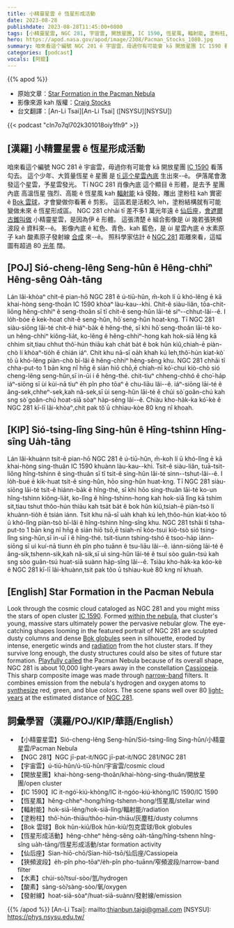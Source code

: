 ```yaml
---
title: 小精靈星雲 ê 恆星形成活動
date: 2023-08-28
publishdate: 2023-08-28T11:45:00+0800
tags: [小精靈星雲, NGC 281, 宇宙雲, 開放星團, IC 1590, 恆星風, 輻射能, 塗粉柱, Bok 雲球, 恆星形成活動, 仙后座, 狹頻波段, 水素, 酸素, 發射線]
hero: https://apod.nasa.gov/apod/image/2308/Pacman_Stocks_1080.jpg
summary: 咱來看這个編號 NGC 281 ê 宇宙雲，毋過你有可能會 kā 開放星團 IC 1590 看落勾去。
categories: [podcast]
vocals: [阿錕]
---
```


{{% apod %}}

- 原始文章：[Star Formation in the Pacman Nebula](https://apod.nasa.gov/apod/ap230828.html)
- 影像來源 kah 版權：[Craig Stocks](https://www.facebook.com/craigstocksphotography/)
- 台文翻譯：[An-Li Tsai][An-Li Tsai] ([NSYSU][NSYSU])

{{< podcast "cln7o7ql702k301018oiy1fh9" >}}

## [漢羅] 小精靈星雲 ê 恆星形成活動
咱來看這个編號 NGC 281 ê 宇宙雲，毋過你有可能會 kā 開放星團 [IC 1590][IC 1590] 看落勾去。
這个少年、大質量恆星 ê 星團 是 [tī 這个星雲內底][within the nebula] 生出來--ê。
伊落尾會激發這个星雲，予星雲發光。
Tī NGC 281 肖像內底 這个顯目 ê 形體，是去予 星團內底 高溫恆星 強烈、高能 ê 恆星風 kah [輻射能][radiation] kā 侵蝕，雕出 塗粉柱 kah 實密 ê [Bok 雲球][Bok globules]，才會變做你看著 ê 剪影。
這區若是活較久 leh，塗粉結構就有可能變做未來 ê 恆星形成區。
NGC 281 chhāi tī 差不多1 萬光年遠 ê [仙后座][Cassiopeia]，[會遮爾古錐叫做][Playfully called] 小精靈星雲，是因為伊 ê 形體。
這張清楚 ê 組合影像是 ùi 幾若張狹頻波段 ê 資料來--ê。
影像內底 ê 紅色、青色、kah 藍色，是 ùi 星雲內底 ê 水素原子 kah 酸素原子發射線 [合成][synthesize] 來--ê。
照科學家估計 ê [NGC 281][NGC 281] 距離來看，這幅圖有超過 80 [光年][light-years] 闊。

## [POJ] Sió-cheng-lêng Seng-hûn ê Hêng-chhiⁿ Hêng-sêng Oa̍h-tāng
Lán lâi-khòaⁿ chit-ê pian-hō NGC 281 ê ú-tiū-hûn, m̄-koh lí ū khó-lêng ē kā khai-hòng seng-thoân IC 1590 khòaⁿ làu-kau--khì.
Chit-ê siàu-liân, tōa-chit-liōng hêng-chhiⁿ ê seng-thoân sī tī chit-ê seng-hûn lāi-té siⁿ--chhut-lâi--ê.
I lo̍h-bóe ē kek-hoat chit-ê seng-hûn, hō͘ seng-hûn hoat-kng.
Tī NGC 281 siàu-siōng lāi-té chit-ê hiáⁿ-ba̍k ê hêng-thé, sī khì hō͘ seng-thoân lāi-té ko-un hêng-chhiⁿ kiông-lia̍t, ko-lêng ê hêng-chhiⁿ-hong kah hok-siā lêng kā chhim sit,tiau chhut thô͘-hún thiāu kah cha̍t ba̍t ê bok hûn kiû,chiah-ē piàn-chò lí khòaⁿ-tio̍h ê chián iáⁿ.
Chit khu nā-sī oa̍h khah kú leh,thô͘-hún kiat-kò͘ tō ū khó-lêng piàn-chò bī-lâi ê hêng-chhiⁿ hêng-sêng khu.
NGC 281 chhāi tī chha-put-to 1 bān kng nî hn̄g ê sián hiō chō,ē chiah-nī kó͘-chui kiò-chò sió cheng-lêng seng-hûn,sī in-ūi i ê hêng-thé.
chit-tiuⁿ chheng-chhó ê cho͘-ha̍p iáⁿ-siōng sī ùi kúi-nā tiuⁿ e̍h pîn pho tōaⁿ ê chu-liāu lâi--ê.
iáⁿ-siōng lāi-té ê âng-sek,chheⁿ-sek,kah nâ-sek,sī ùi seng-hûn lāi-té ê chúi sò͘ goân-chú kah sng sò͘ goân-chú hoat-siā sòaⁿ ha̍p-sêng lâi--ê.
Chiàu kho-ha̍k-ka kó͘-kè ê NGC 281 kī-lī lâi-khòaⁿ,chit pak tô͘ ū chhiau-kòe 80 kng nî khoah.

## [KIP] Sió-tsing-lîng Sing-hûn ê Hîng-tshinn Hîng-sîng Ua̍h-tāng
Lán lâi-khuànn tsit-ê pian-hō NGC 281 ê ú-tiū-hûn, m̄-koh lí ū khó-lîng ē kā khai-hòng sing-thuân IC 1590 khuànn làu-kau--khì.
Tsit-ê siàu-liân, tuā-tsit-liōng hîng-tshinn ê sing-thuân sī tī tsit-ê sing-hûn lāi-té sinn--tshut-lâi--ê.
I lo̍h-bué ē kik-huat tsit-ê sing-hûn, hōo sing-hûn huat-kng.
Tī NGC 281 siàu-siōng lāi-té tsit-ê hiánn-ba̍k ê hîng-thé, sī khì hōo sing-thuân lāi-té ko-un hîng-tshinn kiông-lia̍t, ko-lîng ê hîng-tshinn-hong kah hok-siā lîng kā tshim sit,tiau tshut thôo-hún thiāu kah tsa̍t ba̍t ê bok hûn kiû,tsiah-ē piàn-tsò lí khuànn-tio̍h ê tsián iánn.
Tsit khu nā-sī ua̍h khah kú leh,thôo-hún kiat-kòo tō ū khó-lîng piàn-tsò bī-lâi ê hîng-tshinn hîng-sîng khu.
NGC 281 tshāi tī tsha-put-to 1 bān kng nî hn̄g ê sián hiō tsō,ē tsiah-nī kóo-tsui kiò-tsò sió tsing-lîng sing-hûn,sī in-uī i ê hîng-thé.
tsit-tiunn tshing-tshó ê tsoo-ha̍p iánn-siōng sī uì kuí-nā tiunn e̍h pîn pho tuānn ê tsu-liāu lâi--ê.
iánn-siōng lāi-té ê âng-sik,tshenn-sik,kah nâ-sik,sī uì sing-hûn lāi-té ê tsuí sòo guân-tsú kah sng sòo guân-tsú huat-siā suànn ha̍p-sîng lâi--ê.
Tsiàu kho-ha̍k-ka kóo-kè ê NGC 281 kī-lī lâi-khuànn,tsit pak tôo ū tshiau-kuè 80 kng nî khuah.

## [English] Star Formation in the Pacman Nebula
Look through the cosmic cloud cataloged as NGC 281 and you might miss the stars of open cluster [IC 1590][IC 1590].
Formed [within the nebula][within the nebula], that cluster's young, massive stars ultimately power the pervasive nebular glow.
The eye-catching shapes looming in the featured portrait of NGC 281 are sculpted dusty columns and dense [Bok globules][Bok globules] seen in silhouette, eroded by intense, energetic winds and [radiation][radiation] from the hot cluster stars.
If they survive long enough, the dusty structures could also be sites of future star formation.
[Playfully called][Playfully called] the Pacman Nebula because of its overall shape, NGC 281 is about 10,000 light-years away in the constellation [Cassiopeia][Cassiopeia].
This sharp composite image was made through [narrow-band][narrow-band] filters.
It combines emission from the nebula's hydrogen and oxygen atoms to [synthesize][synthesize] red, green, and blue colors.
The scene spans well over 80 [light-years][light-years] at the estimated distance of [NGC 281][NGC 281].

## 詞彙學習（漢羅/POJ/KIP/華語/English）
- 【小精靈星雲】Sió-cheng-lêng Seng-hûn/Sió-tsing-lîng Sing-hûn/小精靈星雲/Pacman Nebula
- 【NGC 281】NGC jī-pat-it/NGC jī-pat-it/NGC 281/NGC 281
- 【宇宙雲】ú-tiū-hûn/ú-tiū-hûn/宇宙雲/cosmic cloud
- 【開放星團】khai-hòng-seng-thoân/khai-hòng-sing-thuân/開放星團/open cluster
- 【IC 1590】IC it-ngó͘-kiú-khòng/IC it-ngóo-kiú-khòng/IC 1590/IC 1590
- 【恆星風】hêng-chheⁿ-hong/hîng-tshenn-hong/恆星風/stellar wind
- 【輻射能】hok-siā-lêng/hok-siā-lîng/輻射能/radiation
- 【塗粉柱】thô͘-hún-thiāu/thôo-hún-thiāu/灰塵柱/dusty columns
- 【Bok 雲球】Bok hûn-kiû/Bok hûn-kiû/包克雲球/Bok globules
- 【恆星形成活動】hêng-chheⁿ hêng-sêng oa̍h-tāng/hîng-tshenn hîng-sîng ua̍h-tāng/恆星形成活動/star formation activity
- 【仙后座】Sian-hiō-chō/Sian-hiō-tsō/仙后座/Cassiopeia
- 【狹頻波段】e̍h-pîn pho-tōaⁿ/e̍h-pîn pho-tuānn/窄頻波段/narrow-band filter
- 【水素】chúi-sò͘/tsuí-sòo/氫/hydrogen
- 【酸素】sàng-sò͘/sàng-sòo/氧/oxygen
- 【發射線】hoat-siā-sòaⁿ/huat-siā-suànn/發射線/emission

{{% /apod %}}
[An-Li Tsai]: mailto:thianbun.taigi@gmail.com
[NSYSU]: https://phys.nsysu.edu.tw/

[copyright]: https://apod.nasa.gov/apod/fap/lib/about_apod.html#srapply
[License]: https://creativecommons.org/licenses/by/2.0/

[IC 1590]:https://ui.adsabs.harvard.edu/abs/1997AJ....113.2116G/abstract
[within the nebula]:https://chandra.harvard.edu/photo/2007/ngc281/
[Bok globules]:https://en.wikipedia.org/wiki/Bok_globule
[radiation]:https://science.nasa.gov/ems/10_ultravioletwaves
[Playfully called]:http://www.google.com/pacman/
[Cassiopeia]:http://www.hawastsoc.org/deepsky/cas/
[narrow-band]:https://apod.nasa.gov/apod/ap071102.html
[synthesize]:https://hubblesite.org/contents/articles/the-meaning-of-light-and-color
[light-years]:https://spaceplace.nasa.gov/light-year/en/
[NGC 281]:https://en.wikipedia.org/wiki/NGC_281
